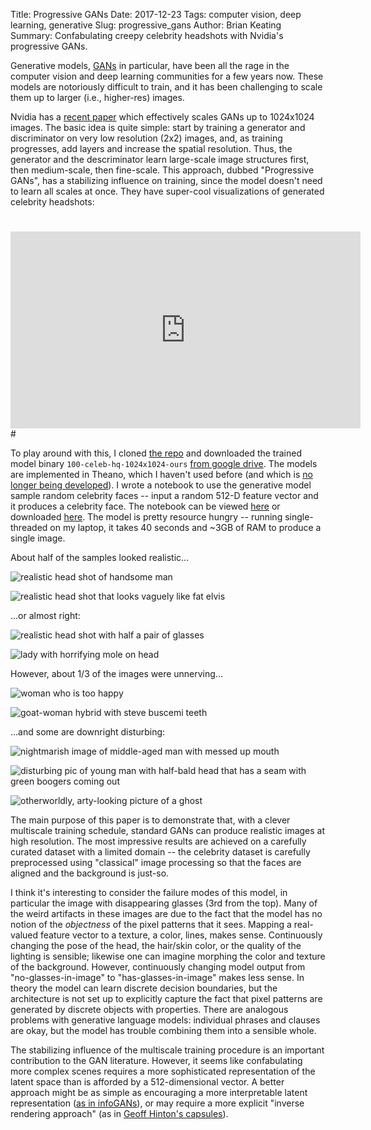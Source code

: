 Title: Progressive GANs
Date: 2017-12-23
Tags: computer vision, deep learning, generative
Slug: progressive_gans
Author: Brian Keating
Summary: Confabulating creepy celebrity headshots with Nvidia's progressive GANs.

Generative models, [GANs](https://en.wikipedia.org/wiki/Generative_adversarial_network) in particular, have been all the rage in the computer vision and deep learning communities for a few years now. These models are notoriously difficult to train, and it has been challenging to scale them up to larger (i.e., higher-res) images.

Nvidia has a [recent paper](https://arxiv.org/pdf/1710.10196.pdf) which effectively scales GANs up to 1024x1024 images. The basic idea is quite simple: start by training a generator and discriminator on very low resolution (2x2) images, and, as training progresses, add layers and increase the spatial resolution. Thus, the generator and the descriminator learn large-scale image structures first, then medium-scale, then fine-scale. This approach, dubbed "Progressive GANs", has a stabilizing influence on training, since the model doesn't need to learn all scales at once. They have super-cool visualizations of generated celebrity headshots:
#
<iframe width="560" height="315" src="https://www.youtube.com/embed/XOxxPcy5Gr4?rel=0" frameborder="0" gesture="media" allow="encrypted-media" allowfullscreen></iframe>
#

To play around with this, I cloned [the repo](https://github.com/tkarras/progressive_growing_of_gans) and downloaded the trained model binary `100-celeb-hq-1024x1024-ours` [from google drive](https://drive.google.com/open?id=0B4qLcYyJmiz0WUI5b3dBTWkxQU0). The models are implemented in Theano, which I haven't used before (and which is [no longer being developed](https://groups.google.com/forum/#!msg/theano-users/7Poq8BZutbY/rNCIfvAEAwAJ)). I wrote a notebook to use the generative model sample random celebrity faces -- input a random 512-D feature vector and it produces a celebrity face. The notebook can be viewed [here]({filename}/notebooks/generate-celeb-samples.html) or downloaded [here]({filename}/notebooks/generate-celeb-samples.ipynb). The model is pretty resource hungry -- running single-threaded on my laptop, it takes 40 seconds and ~3GB of RAM to produce a single image.

About half of the samples looked realistic...

![realistic head shot of handsome man]({filename}/images/very_good.png)

![realistic head shot that looks vaguely like fat elvis]({filename}/images/good.png)

...or almost right:

![realistic head shot with half a pair of glasses]({filename}/images/disappearing_glasses.png)

![lady with horrifying mole on head]({filename}/images/moley-mole-mole.png)

However, about 1/3 of the images were unnerving...

![woman who is too happy]({filename}/images/happy-insane.png)

![goat-woman hybrid with steve buscemi teeth]({filename}/images/bearded_woman.png)

...and some are downright disturbing:

![nightmarish image of middle-aged man with messed up mouth]({filename}/images/nightmare.png)

![disturbing pic of young man with half-bald head that has a seam with green boogers coming out]({filename}/images/nightmare2.png)

![otherworldly, arty-looking picture of a ghost]({filename}/images/nightmare3.png)

The main purpose of this paper is to demonstrate that, with a clever multiscale training schedule, standard GANs can produce realistic images at high resolution. The most impressive results are achieved on a carefully curated dataset with a limited domain -- the celebrity dataset is carefully preprocessed using "classical" image processing so that the faces are aligned and the background is just-so. 

I think it's interesting to consider the failure modes of this model, in particular the image with disappearing glasses (3rd from the top). Many of the weird artifacts in these images are due to the fact that the model has no notion of the *objectness* of the pixel patterns that it sees. Mapping a real-valued feature vector to a texture, a color, lines, makes sense. Continuously changing the pose of the head, the hair/skin color, or the quality of the lighting is sensible; likewise one can imagine morphing the color and texture of the background. However, continuously changing model output from "no-glasses-in-image" to "has-glasses-in-image" makes less sense. In theory the model can learn discrete decision boundaries, but the architecture is not set up to explicitly capture the fact that pixel patterns are generated by discrete objects with properties. There are analogous problems with generative language models: individual phrases and clauses are okay, but the model has trouble combining them into a sensible whole.

The stabilizing influence of the multiscale training procedure is an important contribution to the GAN literature. However, it seems like confabulating more complex scenes requires a more sophisticated representation of the latent space than is afforded by a 512-dimensional vector. A better approach might be as simple as encouraging a more interpretable latent representation ([as in infoGANs](https://arxiv.org/abs/1606.03657)), or may require a more explicit "inverse rendering approach" (as in [Geoff Hinton's capsules](https://www.youtube.com/watch?v=rTawFwUvnLE)).